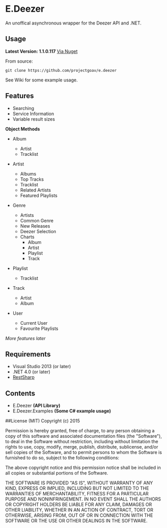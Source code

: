 # E.Deezer
An unoffical asynchronous wrapper for the Deezer API and .NET.

## Usage

**Latest Version: 1.1.0.117**
[Via Nuget](https://www.nuget.org/packages/E.Deezer)

From source:
```
git clone https://github.com/projectgoav/e.deezer
```

See Wiki for some example usage.


## Features
- Searching
- Service Information
- Variable result sizes

**Object Methods**
- Album
	- Artist
	- Tracklist
- Artist
	- Albums
	- Top Tracks
	- Tracklist
	- Related Artists
	- Featured Playlists
	
- Genre
	- Artists
	- Common Genre
	- New Releases
	- Deezer Selection
	- Charts
		- Album
		- Artist
		- Playlist
		- Track
	
- Playlist
	- Tracklist
	
- Track
	- Artist
	- Album
	
- User
	- Current User
	- Favourite Playlists 
	

*More features later*

## Requirements
- Visual Studio 2013 (or later)
- .NET 4.0 (or later)
- [RestSharp](http://restsharp.org/)

## Contents
- E.Deezer **(API Library)**
- E.Deezer.Examples **(Some C# example usage)**

##License
(MIT)
Copyright (c) 2015

Permission is hereby granted, free of charge, to any person obtaining a copy
of this software and associated documentation files (the "Software"), to deal
in the Software without restriction, including without limitation the rights
to use, copy, modify, merge, publish, distribute, sublicense, and/or sell
copies of the Software, and to permit persons to whom the Software is
furnished to do so, subject to the following conditions:

The above copyright notice and this permission notice shall be included in
all copies or substantial portions of the Software.

THE SOFTWARE IS PROVIDED "AS IS", WITHOUT WARRANTY OF ANY KIND, EXPRESS OR
IMPLIED, INCLUDING BUT NOT LIMITED TO THE WARRANTIES OF MERCHANTABILITY,
FITNESS FOR A PARTICULAR PURPOSE AND NONINFRINGEMENT.  IN NO EVENT SHALL THE
AUTHORS OR COPYRIGHT HOLDERS BE LIABLE FOR ANY CLAIM, DAMAGES OR OTHER
LIABILITY, WHETHER IN AN ACTION OF CONTRACT, TORT OR OTHERWISE, ARISING FROM,
OUT OF OR IN CONNECTION WITH THE SOFTWARE OR THE USE OR OTHER DEALINGS IN
THE SOFTWARE.
